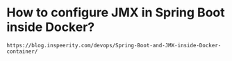 # How to configure JMX in Spring Boot inside Docker?
```
https://blog.inspeerity.com/devops/Spring-Boot-and-JMX-inside-Docker-container/
```
